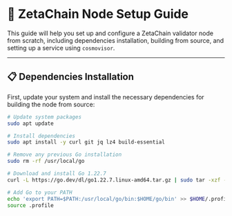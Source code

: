 # 🚀 ZetaChain Node Setup Guide

This guide will help you set up and configure a ZetaChain validator node from scratch, including dependencies installation, building from source, and setting up a service using `cosmovisor`.

---

## 📋 **Dependencies Installation**

First, update your system and install the necessary dependencies for building the node from source:

```bash
# Update system packages
sudo apt update

# Install dependencies
sudo apt install -y curl git jq lz4 build-essential

# Remove any previous Go installation
sudo rm -rf /usr/local/go

# Download and install Go 1.22.7
curl -L https://go.dev/dl/go1.22.7.linux-amd64.tar.gz | sudo tar -xzf - -C /usr/local

# Add Go to your PATH
echo 'export PATH=$PATH:/usr/local/go/bin:$HOME/go/bin' >> $HOME/.profile
source .profile
